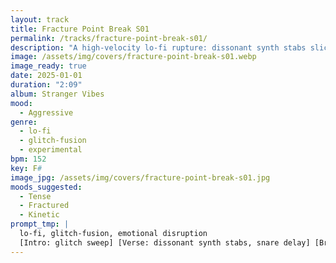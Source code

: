 ```yaml
---
layout: track
title: Fracture Point Break S01
permalink: /tracks/fracture-point-break-s01/
description: "A high-velocity lo-fi rupture: dissonant synth stabs slice through snare-delay percussion at 152 BPM; a crackling loop drop fractures the groove before a fading ghost trail — glitch-fusion with raw emotional bite."
image: /assets/img/covers/fracture-point-break-s01.webp
image_ready: true
date: 2025-01-01
duration: "2:09"
album: Stranger Vibes
mood:
  - Aggressive
genre:
  - lo-fi
  - glitch-fusion
  - experimental
bpm: 152
key: F#
image_jpg: /assets/img/covers/fracture-point-break-s01.jpg
moods_suggested:
  - Tense
  - Fractured
  - Kinetic
prompt_tmp: |
  lo-fi, glitch-fusion, emotional disruption
  [Intro: glitch sweep] [Verse: dissonant synth stabs, snare delay] [Bridge: crackling loop drop] [Outro: ghost trail]
---
```

